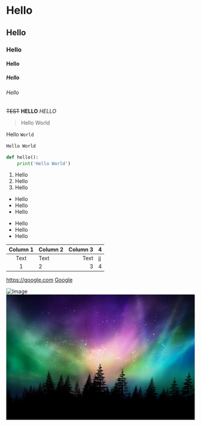 # Hello
## Hello
### Hello
#### Hello
##### Hello
###### Hello

~~TEST~~
**HELLO**
*HELLO*

> Hello World

Hello `World`
```
Hello World
```


```python
def hello():
    print('Hello World')
```

1. Hello
1. Hello
1. Hello

- Hello
- Hello
- Hello

* Hello
* Hello
* Hello




| Column 1 | Column 2 | Column 3 |4|
| :--------: | :-------- | --------: |-|
| Text     | Text     | Text     |jj|
|1|2|3|4|

<https://google.com>
[Google](https://google.com)

![Image](https://www.ivy.com.tw/ivy_mall_backend/uploadfile/5ff6ce88b5c6f049374432.jpg)
![Google](/d2736926.jpg)